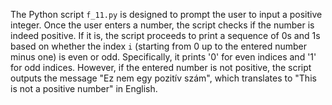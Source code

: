 The Python script `f_11.py` is designed to prompt the user to input a positive integer. Once the user enters a number, the script checks if the number is indeed positive. If it is, the script proceeds to print a sequence of 0s and 1s based on whether the index `i` (starting from 0 up to the entered number minus one) is even or odd. Specifically, it prints '0' for even indices and '1' for odd indices. However, if the entered number is not positive, the script outputs the message "Ez nem egy pozitív szám", which translates to "This is not a positive number" in English.